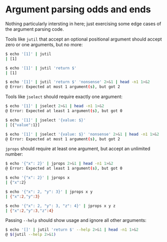 # Argument parsing odds and ends

Nothing particularly intersting in here; just exercising some edge cases of the argument parsing code.

Tools like `jutil` that accept an optional positional argument should accept zero or one arguments, but no more:

```sh
$ echo '[1]' | jutil 
| [1]

$ echo '[1]' | jutil 'return $'
| [1]

$ echo '[1]' | jutil 'return $' 'nonsense' 2>&1 | head -n1 1>&2
@ Error: Expected at most 1 argument(s), but got 2
```

Tools like `jselect` should require exactly one argument:

```sh
$ echo '[1]' | jselect 2>&1 | head -n1 1>&2
@ Error: Expected at least 1 argument(s), but got 0

$ echo '[1]' | jselect '{value: $}'
| [{"value":1}]

$ echo '[1]' | jselect '{value: $}' 'nonsense' 2>&1 | head -n1 1>&2
@ Error: Expected at most 1 argument(s), but got 2
```

`jprops` should require at least one argument, but accept an unlimited number:

```sh
$ echo '{"x": 2}' | jprops 2>&1 | head -n1 1>&2
@ Error: Expected at least 1 argument(s), but got 0

$ echo '{"x": 2}' | jprops x
| {"x":2}

$ echo '{"x": 2, "y": 3}' | jprops x y
| {"x":2,"y":3}

$ echo '{"x": 2, "y": 3, "z": 4}' | jprops x y z
| {"x":2,"y":3,"z":4}
```

Passing `--help` should show usage and ignore all other arguments:

```sh
$ echo '[]' | jutil 'return $' --help 2>&1 | head -n1 1>&2
@ $(jutil --help 2>&1)
```